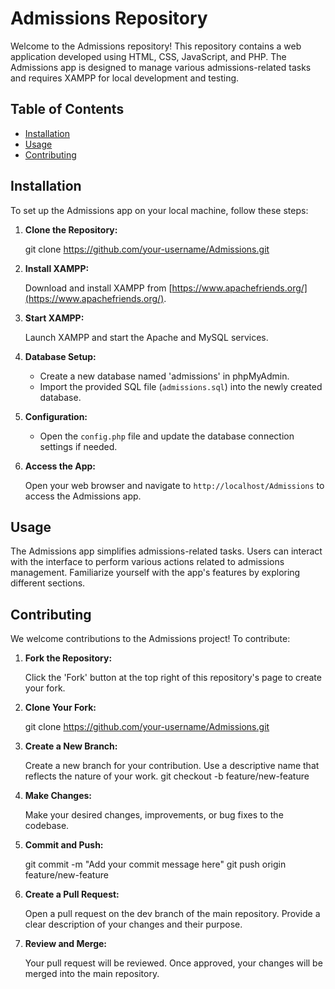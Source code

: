# Admissions Repository

Welcome to the Admissions repository! This repository contains a web application developed using HTML, CSS, JavaScript, and PHP. The Admissions app is designed to manage various admissions-related tasks and requires XAMPP for local development and testing.

## Table of Contents

- [Installation](#installation)
- [Usage](#usage)
- [Contributing](#contributing)

## Installation

To set up the Admissions app on your local machine, follow these steps:

1. **Clone the Repository:**

   git clone https://github.com/your-username/Admissions.git

2. **Install XAMPP:**
   
   Download and install XAMPP from [https://www.apachefriends.org/](https://www.apachefriends.org/).

3. **Start XAMPP:**
   
   Launch XAMPP and start the Apache and MySQL services.

4. **Database Setup:**

   - Create a new database named 'admissions' in phpMyAdmin.
   - Import the provided SQL file (`admissions.sql`) into the newly created database.

5. **Configuration:**

   - Open the `config.php` file and update the database connection settings if needed.

6. **Access the App:**

   Open your web browser and navigate to `http://localhost/Admissions` to access the Admissions app.

## Usage

The Admissions app simplifies admissions-related tasks. Users can interact with the interface to perform various actions related to admissions management. Familiarize yourself with the app's features by exploring different sections.

## Contributing

We welcome contributions to the Admissions project! To contribute:

1. **Fork the Repository:**
   
   Click the 'Fork' button at the top right of this repository's page to create your fork.

2. **Clone Your Fork:**

   git clone https://github.com/your-username/Admissions.git
   
3. **Create a New Branch:**

    Create a new branch for your contribution. Use a descriptive name that reflects the nature of your work.
   git checkout -b feature/new-feature

4. **Make Changes:**

    Make your desired changes, improvements, or bug fixes to the codebase.
   
5. **Commit and Push:**

    git commit -m "Add your commit message here"
    git push origin feature/new-feature

6. **Create a Pull Request:**
   
   Open a pull request on the dev branch of the main repository. Provide a clear description of your changes and their purpose.
   
7. **Review and Merge:**
   
   Your pull request will be reviewed. Once approved, your changes will be merged into the main repository.
